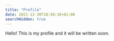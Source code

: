 ```yaml
---
title: "Profile"
date: 2021-12-30T10:50:16+01:00
searchHidden: true
---
```


Hello! This is my profile and it will be written soon.
